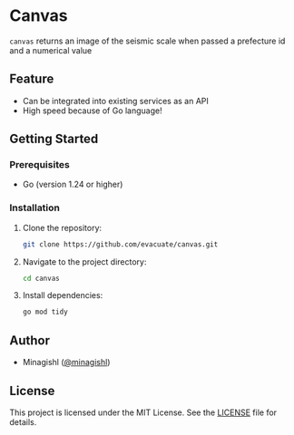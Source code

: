 # Canvas

`canvas` returns an image of the seismic scale when passed a prefecture id and a numerical value

## Feature

- Can be integrated into existing services as an API
- High speed because of Go language!

## Getting Started

### Prerequisites

- Go (version 1.24 or higher)

### Installation

1. Clone the repository:

   ```bash
   git clone https://github.com/evacuate/canvas.git
   ```

2. Navigate to the project directory:

   ```bash
   cd canvas
   ```

3. Install dependencies:

   ```bash
   go mod tidy
   ```

## Author

- Minagishl ([@minagishl](https://github.com/minagishl))

## License

This project is licensed under the MIT License. See the [LICENSE](LICENSE) file for details.
